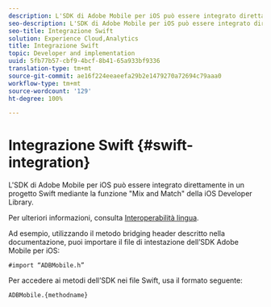 ```yaml
---
description: L'SDK di Adobe Mobile per iOS può essere integrato direttamente in un progetto Swift mediante la funzione "Mix and Match" della iOS Developer Library.
seo-description: L'SDK di Adobe Mobile per iOS può essere integrato direttamente in un progetto Swift mediante la funzione "Mix and Match" della iOS Developer Library.
seo-title: Integrazione Swift
solution: Experience Cloud,Analytics
title: Integrazione Swift
topic: Developer and implementation
uuid: 5fb77b57-cbf9-4bcf-8b41-65a933bf9336
translation-type: tm+mt
source-git-commit: ae16f224eeaeefa29b2e1479270a72694c79aaa0
workflow-type: tm+mt
source-wordcount: '129'
ht-degree: 100%

---
```



# Integrazione Swift {#swift-integration}

L&#39;SDK di Adobe Mobile per iOS può essere integrato direttamente in un progetto Swift mediante la funzione &quot;Mix and Match&quot; della iOS Developer Library.

Per ulteriori informazioni, consulta [Interoperabilità lingua](https://developer.apple.com/documentation/swift#2984801.html).

Ad esempio, utilizzando il metodo bridging header descritto nella documentazione, puoi importare il file di intestazione dell’SDK Adobe Mobile per iOS:

```
#import “ADBMobile.h”
```

Per accedere ai metodi dell’SDK nei file Swift, usa il formato seguente:

```
ADBMobile.{methodname}
```

